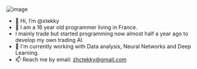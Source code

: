 ![image](https://user-images.githubusercontent.com/98614666/155200251-5832722b-cc4c-4f7e-afe3-f969e6e105de.png)

- 👋 Hi, I’m @xtekky
- 👀 I am a 16 year old programmer living in France.
- I mainly trade but started programming now almost half a year ago to develop my own trading AI.
- 🌱 I'm currently working with Data analysis, Neural Networks and Deep Learning.
- 📫 Reach me by email: zhctekky@gmail.com


